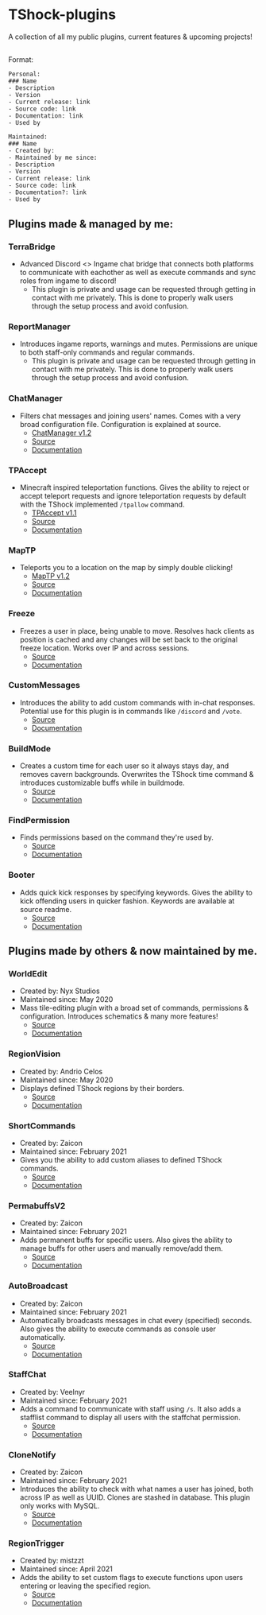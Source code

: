 # TShock-plugins
A collection of all my public plugins, current features &amp; upcoming projects!

##
Format:
```
Personal:
### Name
- Description
- Version
- Current release: link
- Source code: link
- Documentation: link
- Used by
```

```
Maintained:
### Name
- Created by:
- Maintained by me since:
- Description
- Version
- Current release: link
- Source code: link
- Documentation?: link
- Used by
```
##
## Plugins made & managed by me:


### TerraBridge
* Advanced Discord <> Ingame chat bridge that connects both platforms to communicate with eachother as well as execute commands and sync roles from ingame to discord! 
  * This plugin is private and usage can be requested through getting in contact with me privately. This is done to properly walk users through the setup process and avoid confusion.

### ReportManager
* Introduces ingame reports, warnings and mutes. Permissions are unique to both staff-only commands and regular commands. 
  * This plugin is private and usage can be requested through getting in contact with me privately. This is done to properly walk users through the setup process and avoid confusion.

### ChatManager
* Filters chat messages and joining users' names. Comes with a very broad configuration file. Configuration is explained at source.
  * [ChatManager v1.2](https://github.com/Rozen4334/ChatManager/releases/tag/v1.2)
  * [Source](https://github.com/Rozen4334/ChatManager/tree/master/ChatManager)
  * [Documentation](https://github.com/Rozen4334/ChatManager#readme)

### TPAccept
* Minecraft inspired teleportation functions. Gives the ability to reject or accept teleport requests and ignore teleportation requests by default with the TShock implemented `/tpallow` command.
  * [TPAccept v1.1](https://github.com/Rozen4334/TPAccept/releases/tag/v1.1)
  * [Source](https://github.com/Rozen4334/TPAccept/tree/master/TPAccept)
  * [Documentation](https://github.com/Rozen4334/TPAccept#readme)

### MapTP
* Teleports you to a location on the map by simply double clicking!
  * [MapTP v1.2](https://github.com/Rozen4334/MapTP/releases/tag/v1.2)
  * [Source](https://github.com/Rozen4334/tree/master/MapTeleport)
  * [Documentation](https://github.com/Rozen4334/MapTP#readme)

### Freeze
* Freezes a user in place, being unable to move. Resolves hack clients as position is cached and any changes will be set back to the original freeze location. Works over IP and across sessions.
  * [Source](https://github.com/Rozen4334/Freeze/tree/master/Freeze)
  * [Documentation](https://github.com/Rozen4334/Freeze#readme)

### CustomMessages
* Introduces the ability to add custom commands with in-chat responses. Potential use for this plugin is in commands like `/discord` and `/vote`.
  * [Source](https://github.com/Rozen4334/CustomMessages/tree/master/CustomMessages)
  * [Documentation](https://github.com/Rozen4334/CustomMessages#readme)

### BuildMode
* Creates a custom time for each user so it always stays day, and removes cavern backgrounds. Overwrites the TShock time command & introduces customizable buffs while in buildmode.
  * [Source](https://github.com/Rozen4334/BuildMode/tree/master/BuildMode)
  * [Documentation](https://github.com/Rozen4334/BuildMode#readme)

### FindPermission
* Finds permissions based on the command they're used by.
  * [Source](https://github.com/Rozen4334/FindPermission/tree/master/FindPermission)
  * [Documentation](https://github.com/Rozen4334/FindPermission#readme)

### Booter
* Adds quick kick responses by specifying keywords. Gives the ability to kick offending users in quicker fashion. Keywords are available at source readme.
  * [Source](https://github.com/Rozen4334/Booter/tree/master/Booter)
  * [Documentation](https://github.com/Rozen4334/Booter#readme)

## Plugins made by others & now maintained by me.

### WorldEdit
* Created by: Nyx Studios
* Maintained since: May 2020
* Mass tile-editing plugin with a broad set of commands, permissions & configuration. Introduces schematics & many more features!
  * [Source](https://github.com/Rozen4334/WorldEdit/tree/master/WorldEdit)
  * [Documentation](https://github.com/Rozen4334/WorldEdit#readme)

### RegionVision
* Created by: Andrio Celos
* Maintained since: May 2020
* Displays defined TShock regions by their borders.
  * [Source](https://github.com/Rozen4334/RegionVision/tree/master/RegionVision)
  * [Documentation](https://github.com/Rozen4334/RegionVision#readme)

### ShortCommands
* Created by: Zaicon
* Maintained since: February 2021
* Gives you the ability to add custom aliases to defined TShock commands.
  * [Source](https://github.com/Rozen4334/ShortCommands/tree/master/ShortCommands)
  * [Documentation](https://github.com/Rozen4334/ShortCommands#readme)

### PermabuffsV2
* Created by: Zaicon
* Maintained since: February 2021
* Adds permanent buffs for specific users. Also gives the ability to manage buffs for other users and manually remove/add them.
  * [Source](https://github.com/Rozen4334/PermabuffsV2/tree/master/)
  * [Documentation](https://github.com/Rozen4334/PermabuffsV2#readme)

### AutoBroadcast
* Created by: Zaicon
* Maintained since: February 2021
* Automatically broadcasts messages in chat every (specified) seconds. Also gives the ability to execute commands as console user automatically.
  * [Source](https://github.com/Rozen4334/AutoBroadcast/tree/master/AutoBroadcast)
  * [Documentation](https://github.com/Rozen4334/AutoBroadcast#readme)

### StaffChat
* Created by: Veelnyr
* Maintained since: February 2021
* Adds a command to communicate with staff using `/s`. It also adds a stafflist command to display all users with the staffchat permission.
  * [Source](https://github.com/Rozen4334/StaffChat/tree/master/StaffChat)
  * [Documentation](https://github.com/Rozen4334/StaffChat#readme)

### CloneNotify
* Created by: Zaicon
* Maintained since: February 2021
* Introduces the ability to check with what names a user has joined, both across IP as well as UUID. Clones are stashed in database. This plugin only works with MySQL. 
  * [Source](https://github.com/Rozen4334/CloneNotify/tree/master/CloneNotify)
  * [Documentation](https://github.com/Rozen4334/CloneNotify#readme)

### RegionTrigger
* Created by: mistzzt
* Maintained since: April 2021
* Adds the ability to set custom flags to execute functions upon users entering or leaving the specified region.
  * [Source](https://github.com/Rozen4334/RegionTrigger/tree/master/RegionTrigger)
  * [Documentation](https://github.com/Rozen4334/RegionTrigger#readme)
